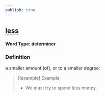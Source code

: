 ```yaml
---
publish: true
---
```

## [less](https://dictionary.cambridge.org/dictionary/english/less)

#### Word Type: determiner
### Definition
a smaller amount (of), or to a smaller degree:

>[!example] Example
> - We must try to spend less money.
